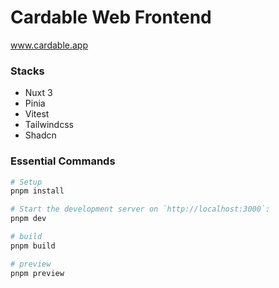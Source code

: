 # Cardable Web Frontend

www.cardable.app

### Stacks

- Nuxt 3
- Pinia
- Vitest
- Tailwindcss
- Shadcn

### Essential Commands

```bash
# Setup
pnpm install

# Start the development server on `http://localhost:3000`:
pnpm dev

# build
pnpm build

# preview
pnpm preview
```
